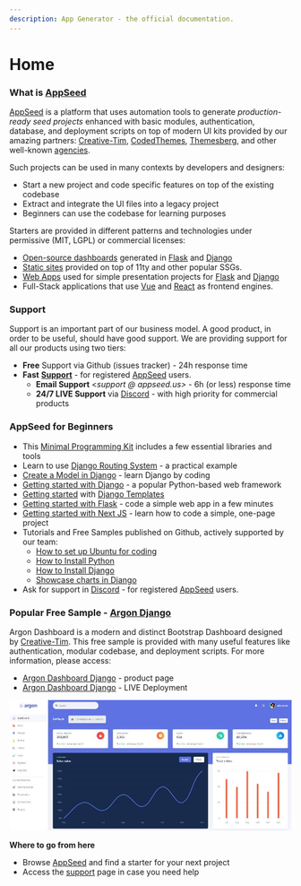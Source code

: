 ```yaml
---
description: App Generator - the official documentation.
---
```


# Home

### What is [AppSeed](https://appseed.us/)

[AppSeed](https://appseed.us/) is a platform that uses automation tools to generate _production-ready seed projects_ enhanced with basic modules, authentication, database, and deployment scripts on top of modern UI kits provided by our amazing partners: [Creative-Tim](https://appseed.us/agency/creative-tim), [CodedThemes](https://appseed.us/agency/codedthemes), [Themesberg](https://appseed.us/agency/themesberg), and other well-known [agencies](https://appseed.us/agency).

Such projects can be used in many contexts by developers and designers:

* Start a new project and code specific features on top of the existing codebase
* Extract and integrate the UI files into a legacy project
* Beginners can use the codebase for learning purposes 

Starters are provided in different patterns and technologies under permissive \(MIT, LGPL\) or commercial licenses:

* [Open-source dashboards](https://appseed.us/admin-dashboards/open-source) generated in [Flask](https://appseed.us/admin-dashboards/flask) and [Django](https://appseed.us/admin-dashboards/django)
* [Static sites](https://appseed.us/static-site) provided on top of 11ty and other popular SSGs. 
* [Web Apps](https://appseed.us/django) used for simple presentation projects for [Flask](https://appseed.us/apps/flask-apps) and [Django](https://appseed.us/django) 
* Full-Stack applications that use [Vue](https://appseed.us/apps/vuejs) and [React](https://appseed.us/apps/react) as frontend engines.  



### Support

Support is an important part of our business model. A good product, in order to be useful, should have good support. We are providing support for all our products using two tiers:

* **Free** Support via Github \(issues tracker\) - 24h response time
* **Fast** [**Support**](https://appseed.us/support) -  for registered [AppSeed](https://appseed.us/) users.
  * **Email Support** &lt;_support @ appseed.us&gt;_  - 6h \(or less\) response time
  * **24/7 LIVE Support** via [Discord](https://discord.com/invite/fZC6hup) - with high priority for commercial products 



### AppSeed for Beginners

* This [Minimal Programming Kit](content/tutorials/minimal-programming-kit.md) includes a few essential libraries and tools
* Learn to use [Django Routing System](samples/django/django-routing.md) - a practical example
* [Create a Model in Django](samples/django/create-model.md) - learn Django by coding 
* [Getting started with Django](content/getting-started-with/django.md) - a popular Python-based web framework
* [Getting started](content/getting-started-with/) with [Django Templates](content/getting-started-with/django-templates.md)
* [Getting started with Flask](content/getting-started-with/flask.md) - code a simple web app in a few minutes
* [Getting started with Next JS](content/getting-started-with/next-js.md) - learn how to code a simple, one-page project   
* Tutorials and Free Samples published on Github, actively supported by our team:
  * [How to set up Ubuntu for coding](content/how-to/setup-ubuntu-for-development.md)
  * [How to Install Python](content/how-to/install-python.md)
  * [How to Install Django](content/tutorials/django-how-to-install.md)
  * [Showcase charts in Django](samples/django/django-sales-charts.md)  
* Ask for support in [Discord](https://discord.gg/fZC6hup) - for registered [AppSeed](https://appseed.us/) users.



### Popular Free Sample - [Argon Django](https://appseed.us/admin-dashboards/django-dashboard-argon)

Argon Dashboard is a modern and distinct Bootstrap Dashboard designed by [Creative-Tim](content/partners/creative-tim.md). This free sample is provided with many useful features like authentication, modular codebase, and deployment scripts. For more information, please access: 

* [Argon Dashboard Django](https://appseed.us/admin-dashboards/django-dashboard-argon) - product page
* [Argon Dashboard Django](https://django-argon-dashboard.appseed-srv1.com/) - LIVE Deployment

![Django Argon - Open-source Django Starter.](.gitbook/assets/docs-argon-dashboard-screen.jpg)

**Where to go from here**

* Browse [AppSeed](https://appseed.us/) and find a starter for your next project
* Access the [support](https://appseed.us/support) page in case you need help 

